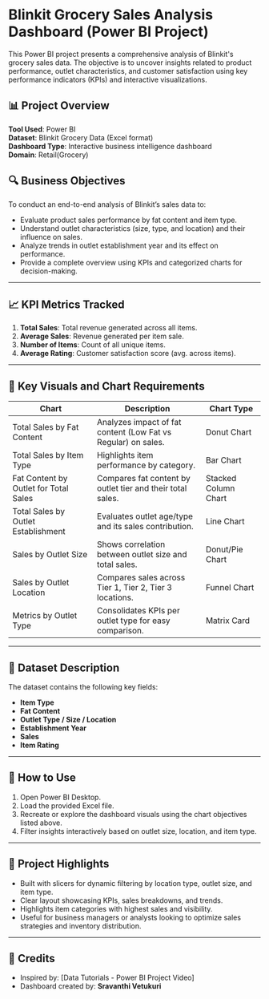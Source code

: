 # Blinkit Grocery Sales Analysis Dashboard (Power BI Project)

This Power BI project presents a comprehensive analysis of Blinkit's grocery sales data. The objective is to uncover insights related to product performance, outlet characteristics, and customer satisfaction using key performance indicators (KPIs) and interactive visualizations.


## 📊 Project Overview

**Tool Used**: Power BI  
**Dataset**: Blinkit Grocery Data (Excel format)  
**Dashboard Type**: Interactive business intelligence dashboard  
**Domain**: Retail(Grocery)

## 🔍 Business Objectives

To conduct an end-to-end analysis of Blinkit’s sales data to:

- Evaluate product sales performance by fat content and item type.
- Understand outlet characteristics (size, type, and location) and their influence on sales.
- Analyze trends in outlet establishment year and its effect on performance.
- Provide a complete overview using KPIs and categorized charts for decision-making.

---

## 📈 KPI Metrics Tracked

1. **Total Sales**: Total revenue generated across all items.
2. **Average Sales**: Revenue generated per item sale.
3. **Number of Items**: Count of all unique items.
4. **Average Rating**: Customer satisfaction score (avg. across items).

---

## 📌 Key Visuals and Chart Requirements

| Chart | Description | Chart Type |
|-------|-------------|------------|
| Total Sales by Fat Content | Analyzes impact of fat content (Low Fat vs Regular) on sales. | Donut Chart |
| Total Sales by Item Type | Highlights item performance by category. | Bar Chart |
| Fat Content by Outlet for Total Sales | Compares fat content by outlet tier and their total sales. | Stacked Column Chart |
| Total Sales by Outlet Establishment | Evaluates outlet age/type and its sales contribution. | Line Chart |
| Sales by Outlet Size | Shows correlation between outlet size and total sales. | Donut/Pie Chart |
| Sales by Outlet Location | Compares sales across Tier 1, Tier 2, Tier 3 locations. | Funnel Chart |
| Metrics by Outlet Type | Consolidates KPIs per outlet type for easy comparison. | Matrix Card |

---

## 🧾 Dataset Description

The dataset contains the following key fields:

- **Item Type**
- **Fat Content**
- **Outlet Type / Size / Location**
- **Establishment Year**
- **Sales**
- **Item Rating**

---

## 🚀 How to Use

1. Open Power BI Desktop.
2. Load the provided Excel file.
3. Recreate or explore the dashboard visuals using the chart objectives listed above.
4. Filter insights interactively based on outlet size, location, and item type.

---

## 📌 Project Highlights

- Built with slicers for dynamic filtering by location type, outlet size, and item type.
- Clear layout showcasing KPIs, sales breakdowns, and trends.
- Highlights item categories with highest sales and visibility.
- Useful for business managers or analysts looking to optimize sales strategies and inventory distribution.

---

## 🔗 Credits

- Inspired by: [Data Tutorials - Power BI Project Video]
- Dashboard created by: **Sravanthi Vetukuri**

